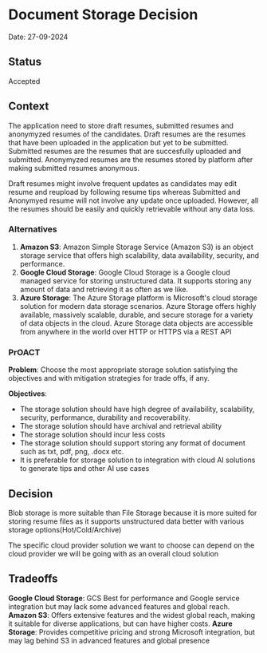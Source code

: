 # Document Storage Decision

Date: 27-09-2024

## Status

Accepted

## Context

The application need to store draft resumes, submitted resumes and anonymyzed resumes of the candidates. Draft resumes are the resumes that have been uploaded in the application but yet to be submitted. Submitted resumes are the resumes that are succesfully uploaded and submitted. Anonymyzed resumes are the resumes stored by platform after making submitted resumes anonymous.

Draft resumes might involve frequent updates as candidates may edit resume and reupload by following resume tips whereas Submitted and Anonymyed resume will not involve any update once uploaded. However, all the resumes should be easily and quickly retrievable without any data loss.

### Alternatives

1. **Amazon S3**: Amazon Simple Storage Service (Amazon S3) is an object storage service that offers high scalability, data availability, security, and performance.
2. **Google Cloud Storage**: Google Cloud Storage is a Google cloud managed service for storing unstructured data. It supports storing any amount of data and retrieving it as often as we like.
3. **Azure Storage**: The Azure Storage platform is Microsoft's cloud storage solution for modern data storage scenarios. Azure Storage offers highly available, massively scalable, durable, and secure storage for a variety of data objects in the cloud. Azure Storage data objects are accessible from anywhere in the world over HTTP or HTTPS via a REST API

### PrOACT

**Problem**: Choose the most appropriate storage solution satisfying the objectives and with mitigation strategies for trade offs, if any. 

**Objectives**:

- The storage solution should have high degree of availability, scalability, security, performance, durability and recoverability.
- The storage solution should have archival and retrieval ability
- The storage solution should incur less costs
- The storage solution should support storing any format of document such as txt, pdf, png, .docx etc.
- It is preferable for storage solution to integration with cloud AI solutions to generate tips and other AI use cases

## Decision

Blob storage is more suitable than File Storage because it is more suited for storing resume files as it supports unstructured data better with various storage options(Hot/Cold/Archive)

The specific cloud provider solution we want to choose can depend on the cloud provider we will be going with as an overall cloud solution

## Tradeoffs

**Google Cloud Storage**: GCS Best for performance and Google service integration but may lack some advanced features and global reach.
**Amazon S3**: Offers extensive features and the widest global reach, making it suitable for diverse applications, but can have higher costs.
**Azure Storage**: Provides competitive pricing and strong Microsoft integration, but may lag behind S3 in advanced features and global presence
